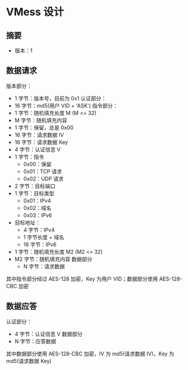 # VMess 设计
## 摘要
* 版本：1

## 数据请求
版本部分：
* 1 字节：版本号，目前为 0x1
认证部分：
* 16 字节：md5(用户 VID + 'ASK')
指令部分：
* 1 字节：随机填充长度 M (M <= 32)
* M 字节：随机填充内容
* 1 字节：保留，总是 0x00
* 16 字节：请求数据 IV
* 16 字节：请求数据 Key
* 4 字节：认证信息 V
* 1 字节：指令
  * 0x00：保留
  * 0x01：TCP 请求
  * 0x02：UDP 请求
* 2 字节：目标端口
* 1 字节：目标类型
  * 0x01：IPv4
  * 0x02：域名
  * 0x03：IPv6
* 目标地址：
  * 4 字节：IPv4
  * 1 字节长度 + 域名
  * 16 字节：IPv6
* 1 字节：随机填充长度 M2 (M2 <= 32)
* M2 字节：随机填充内容
数据部分
  * N 字节：请求数据

其中指令部分经过 AES-128 加密，Key 为用户 VID；数据部分使用 AES-128-CBC 加密

## 数据应答
认证部分：
* 4 字节：认证信息 V
数据部分
* N 字节：应答数据

其中数据部分使用 AES-128-CBC 加密，IV 为 md5(请求数据 IV)，Key 为 md5(请求数据 Key)
